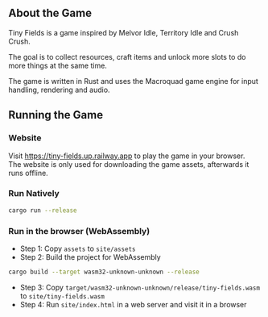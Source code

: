 ## About the Game
Tiny Fields is a game inspired by Melvor Idle, Territory Idle and Crush Crush.

The goal is to collect resources, craft items and unlock more slots to do
more things at the same time.

The game is written in Rust and uses the Macroquad game engine for input handling, rendering and audio.

## Running the Game
### Website
Visit https://tiny-fields.up.railway.app to play the game in your browser.  
The website is only used for downloading the game assets, afterwards it runs offline.

### Run Natively
```bash
cargo run --release
```

### Run in the browser (WebAssembly)
- Step 1: Copy `assets` to `site/assets`
- Step 2: Build the project for WebAssembly
```bash
cargo build --target wasm32-unknown-unknown --release
```
- Step 3: Copy `target/wasm32-unknown-unknown/release/tiny-fields.wasm` to `site/tiny-fields.wasm`
- Step 4: Run `site/index.html` in a web server and visit it in a browser